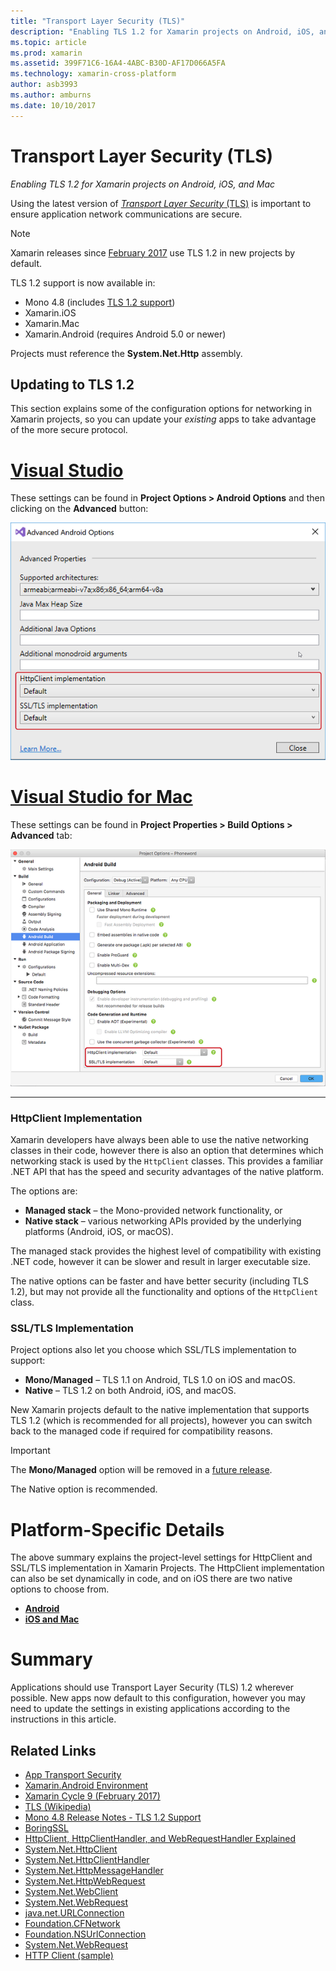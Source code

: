```yaml
---
title: "Transport Layer Security (TLS)"
description: "Enabling TLS 1.2 for Xamarin projects on Android, iOS, and Mac"
ms.topic: article
ms.prod: xamarin
ms.assetid: 399F71C6-16A4-4ABC-B30D-AF17D066A5FA
ms.technology: xamarin-cross-platform
author: asb3993
ms.author: amburns
ms.date: 10/10/2017
---
```


# Transport Layer Security (TLS)

_Enabling TLS 1.2 for Xamarin projects on Android, iOS, and Mac_

Using the latest version of [_Transport Layer Security_ (TLS)](https://en.wikipedia.org/wiki/Transport_Layer_Security)
is important to ensure application network communications are secure.

> [!NOTE]
> Xamarin releases since [February 2017](https://releases.xamarin.com/stable-release-cycle-9/) use TLS 1.2 in new projects by default.

TLS 1.2 support is now available in:

* Mono 4.8 (includes [TLS 1.2 support](http://www.mono-project.com/docs/about-mono/releases/4.8.0/#tls-12-support))
* Xamarin.iOS
* Xamarin.Mac
* Xamarin.Android (requires Android 5.0 or newer)

Projects must reference the **System.Net.Http** assembly. 

## Updating to TLS 1.2

This section explains some of the configuration options for networking
in Xamarin projects, so you can update your _existing_ apps to take advantage
of the more secure protocol.


# [Visual Studio](#tab/vswin)

These settings can be found in **Project Options > Android Options** and then clicking on the **Advanced** button: 

[![Configure HttpClient and TLS in Visual Studio](transport-layer-security-images/properties-vs-sml.png)](transport-layer-security-images/properties-vs.png)

# [Visual Studio for Mac](#tab/vsmac)
These settings can be found in **Project Properties > Build Options > Advanced** tab:

[![Configure HttpClient and TLS in Xamarin Studio and Visual Studio for Mac](transport-layer-security-images/properties-xs-sml.png)](transport-layer-security-images/properties-xs.png)

-----


### HttpClient Implementation

Xamarin developers have always been able to use the native networking classes
in their code, however there is also an option that determines which networking
stack is used by the `HttpClient` classes. This provides a familiar .NET API
that has the speed and security advantages of the native platform.

The options are:

- **Managed stack** – the Mono-provided network functionality, or
- **Native stack** – various networking APIs provided by the underlying
  platforms (Android, iOS, or macOS).

The managed stack provides the highest level of compatibility with existing
.NET code, however it can be slower and result in larger executable size.

The native options can be faster and have better security (including TLS 1.2),
but may not provide all the functionality and options of the `HttpClient` class.


### SSL/TLS Implementation

Project options also let you choose which SSL/TLS implementation to support:

- **Mono/Managed** – TLS 1.1 on Android, TLS 1.0 on iOS and macOS.
- **Native** – TLS 1.2 on both Android, iOS, and macOS.

New Xamarin projects default to the native implementation that
supports TLS 1.2 (which is recommended for all projects),
however you can switch back to the managed code if required for compatibility reasons.

> [!IMPORTANT]
> The **Mono/Managed** option will be removed in a [future release](https://developer.xamarin.com/releases/ios/xamarin.ios_10/xamarin.ios_10.8/).
>
> The Native option is recommended.

# Platform-Specific Details

The above summary explains the project-level settings for HttpClient
and SSL/TLS implementation in Xamarin Projects. The HttpClient implementation
can also be set dynamically in code, and on iOS there are two
native options to choose from.

- [**Android**](~/android/app-fundamentals/http-stack.md)
- [**iOS and Mac**](~/cross-platform/macios/http-stack.md)


# Summary

Applications should use Transport Layer Security (TLS) 1.2 wherever possible.
New apps now default to this configuration, however you may need to update
the settings in existing applications according to the instructions
in this article.

## Related Links

- [App Transport Security](~/ios/app-fundamentals/ats.md)
- [Xamarin.Android Environment](~/android/deploy-test/environment.md)
- [Xamarin Cycle 9 (February 2017)](https://releases.xamarin.com/stable-release-cycle-9/)
- [TLS (Wikipedia)](https://en.wikipedia.org/wiki/Transport_Layer_Security)
- [Mono 4.8 Release Notes - TLS 1.2 Support](http://www.mono-project.com/docs/about-monohttps://developer.xamarin.com/releases/4.8.0/#tls-12-support)
- [BoringSSL](https://boringssl.googlesource.com/boringssl/)
- [HttpClient, HttpClientHandler, and WebRequestHandler Explained](https://blogs.msdn.microsoft.com/henrikn/2012/08/07/httpclient-httpclienthandler-and-webrequesthandler-explained/)
- [System.Net.HttpClient](https://msdn.microsoft.com/en-us/library/system.net.http.httpclient(v=vs.118).aspx)
- [System.Net.HttpClientHandler](https://msdn.microsoft.com/en-us/library/system.net.http.httpclienthandler(v=vs.118).aspx)
- [System.Net.HttpMessageHandler](https://msdn.microsoft.com/en-us/library/system.net.http.httpmessagehandler(v=vs.118).aspx)
- [System.Net.HttpWebRequest](https://msdn.microsoft.com/en-us/library/system.net.httpwebrequest(v=vs.110).aspx)
- [System.Net.WebClient](https://msdn.microsoft.com/en-us/library/system.net.webclient(v=vs.110).aspx)
- [System.Net.WebRequest](https://msdn.microsoft.com/en-us/library/system.net.webrequest(v=vs.110).aspx)
- [java.net.URLConnection](http://developer.android.com/reference/java/net/URLConnection.html)
- [Foundation.CFNetwork](https://developer.xamarin.com/api/type/CoreFoundation.CFNetwork/)
- [Foundation.NSUrlConnection](https://developer.xamarin.com/api/type/Foundation.NSUrlConnection/)
- [System.Net.WebRequest](https://msdn.microsoft.com/en-us/library/system.net.webrequest(v=vs.110).aspx)
- [HTTP Client (sample)](https://developer.xamarin.com/samples/monotouch/HttpClient/)
